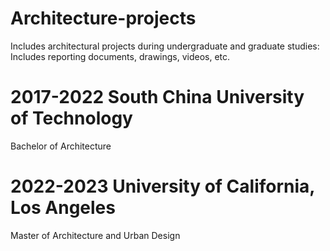 # Architecture-projects
Includes architectural projects during undergraduate and graduate studies: 
Includes reporting documents, drawings, videos, etc. 

# 2017-2022 South China University of Technology        
Bachelor of Architecture 

# 2022-2023 University of California, Los Angeles       
Master of Architecture and Urban Design
